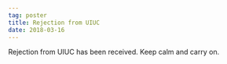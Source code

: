 ```yaml
---
tag: poster
title: Rejection from UIUC
date: 2018-03-16
---
```


Rejection from UIUC has been received. Keep calm and carry on.
